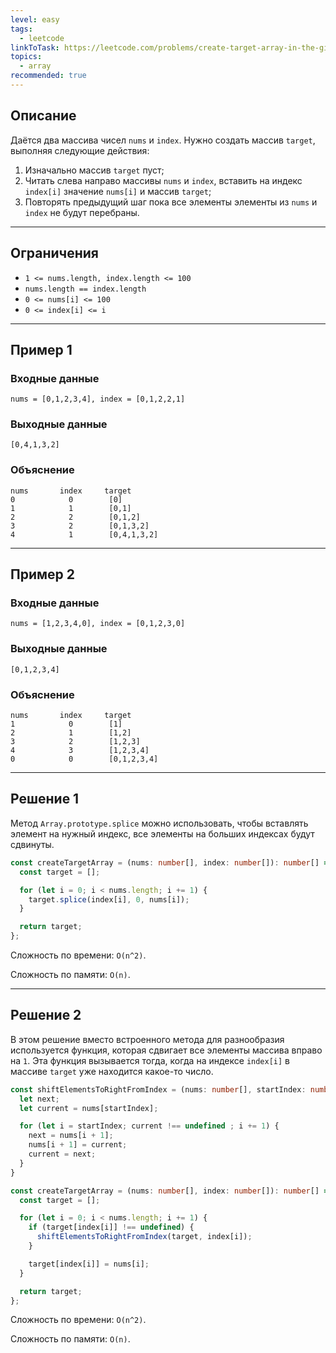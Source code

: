 ```yaml
---
level: easy
tags:
  - leetcode
linkToTask: https://leetcode.com/problems/create-target-array-in-the-given-order/description/
topics:
  - array
recommended: true
---
```

## Описание

Даётся два массива чисел `nums` и `index`. Нужно создать массив `target`, выполняя следующие действия:

1. Изначально массив `target` пуст;
2. Читать слева направо массивы `nums` и `index`, вставить на индекс `index[i]` значение `nums[i]` и массив `target`;
3. Повторять предыдущий шаг пока все элементы элементы из `nums` и `index` не будут перебраны.

---
## Ограничения

- `1 <= nums.length, index.length <= 100`
- `nums.length == index.length`
- `0 <= nums[i] <= 100`
- `0 <= index[i] <= i`

---
## Пример 1

### Входные данные

```
nums = [0,1,2,3,4], index = [0,1,2,2,1]
```
### Выходные данные

```
[0,4,1,3,2]
```
### Объяснение

```
nums       index     target
0            0        [0]
1            1        [0,1]
2            2        [0,1,2]
3            2        [0,1,3,2]
4            1        [0,4,1,3,2]
```

---
## Пример 2

### Входные данные

```
nums = [1,2,3,4,0], index = [0,1,2,3,0]
```
### Выходные данные

```
[0,1,2,3,4]
```
### Объяснение

```
nums       index     target
1            0        [1]
2            1        [1,2]
3            2        [1,2,3]
4            3        [1,2,3,4]
0            0        [0,1,2,3,4]
```

---
## Решение 1

Метод `Array.prototype.splice` можно использовать, чтобы вставлять элемент на нужный индекс, все элементы на больших индексах будут сдвинуты.

```typescript
const createTargetArray = (nums: number[], index: number[]): number[] => {
  const target = [];

  for (let i = 0; i < nums.length; i += 1) {
    target.splice(index[i], 0, nums[i]);
  }

  return target;
};
```

Сложность по времени: `O(n^2)`.

Сложность по памяти: `O(n)`.

---
## Решение 2

В этом решение вместо встроенного метода для разнообразия используется функция, которая сдвигает все элементы массива вправо на `1`. Эта функция вызывается тогда, когда на индексе `index[i]` в массиве `target` уже находится какое-то число.

```typescript
const shiftElementsToRightFromIndex = (nums: number[], startIndex: number): void => {
  let next;
  let current = nums[startIndex];

  for (let i = startIndex; current !== undefined ; i += 1) {
    next = nums[i + 1];
    nums[i + 1] = current;
    current = next;
  }
}

const createTargetArray = (nums: number[], index: number[]): number[] => {
  const target = [];

  for (let i = 0; i < nums.length; i += 1) {
    if (target[index[i]] !== undefined) {
      shiftElementsToRightFromIndex(target, index[i]);
    }

    target[index[i]] = nums[i];
  }

  return target;
};
```

Сложность по времени: `O(n^2)`.

Сложность по памяти: `O(n)`.